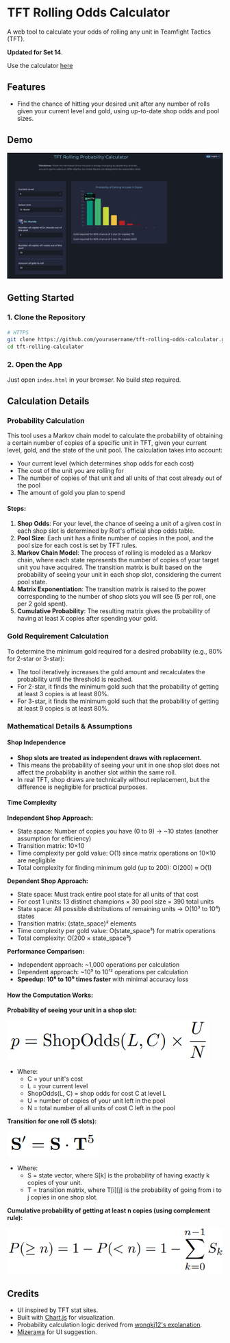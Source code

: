 # TFT Rolling Odds Calculator

A web tool to calculate your odds of rolling any unit in Teamfight Tactics (TFT).

**Updated for Set 14**.

Use the calculator [here](https://henryvu27.github.io/TFT-Rolling-Odds-Calculator/)

## Features
- Find the chance of hitting your desired unit after any number of rolls given your current level and gold, using up-to-date shop odds and pool sizes.

## Demo
![Screenshot](screenshot.png)

## Getting Started

### 1. Clone the Repository
```bash
# HTTPS
git clone https://github.com/yourusername/tft-rolling-odds-calculator.git
cd tft-rolling-calculator
```

### 2. Open the App
Just open `index.html` in your browser. No build step required.


## Calculation Details

### Probability Calculation
This tool uses a Markov chain model to calculate the probability of obtaining a certain number of copies of a specific unit in TFT, given your current level, gold, and the state of the unit pool. The calculation takes into account:
- Your current level (which determines shop odds for each cost)
- The cost of the unit you are rolling for
- The number of copies of that unit and all units of that cost already out of the pool
- The amount of gold you plan to spend

#### Steps:
1. **Shop Odds**: For your level, the chance of seeing a unit of a given cost in each shop slot is determined by Riot's official shop odds table.
2. **Pool Size**: Each unit has a finite number of copies in the pool, and the pool size for each cost is set by TFT rules.
3. **Markov Chain Model**: The process of rolling is modeled as a Markov chain, where each state represents the number of copies of your target unit you have acquired. The transition matrix is built based on the probability of seeing your unit in each shop slot, considering the current pool state.
4. **Matrix Exponentiation**: The transition matrix is raised to the power corresponding to the number of shop slots you will see (5 per roll, one per 2 gold spent).
5. **Cumulative Probability**: The resulting matrix gives the probability of having at least X copies after spending your gold.

### Gold Requirement Calculation
To determine the minimum gold required for a desired probability (e.g., 80% for 2-star or 3-star):
- The tool iteratively increases the gold amount and recalculates the probability until the threshold is reached.
- For 2-star, it finds the minimum gold such that the probability of getting at least 3 copies is at least 80%.
- For 3-star, it finds the minimum gold such that the probability of getting at least 9 copies is at least 80%.

### Mathematical Details & Assumptions

#### Shop Independence
- **Shop slots are treated as independent draws with replacement.**
- This means the probability of seeing your unit in one shop slot does not affect the probability in another slot within the same roll.
- In real TFT, shop draws are technically without replacement, but the difference is negligible for practical purposes.

#### Time Complexity

**Independent Shop Approach:**
- State space: Number of copies you have (0 to 9) → ~10 states (another assumption for efficiency)
- Transition matrix: 10×10
- Time complexity per gold value: O(1) since matrix operations on 10×10 are negligible
- Total complexity for finding minimum gold (up to 200): O(200) ≈ O(1)

**Dependent Shop Approach:**
- State space: Must track entire pool state for all units of that cost
- For cost 1 units: 13 distinct champions × 30 pool size = 390 total units
- State space: All possible distributions of remaining units → O(10³ to 10⁴) states  
- Transition matrix: (state_space)² elements
- Time complexity per gold value: O(state_space³) for matrix operations
- Total complexity: O(200 × state_space³)

**Performance Comparison:**
- Independent approach: ~1,000 operations per calculation
- Dependent approach: ~10⁹ to 10¹² operations per calculation
- **Speedup: 10⁶ to 10⁹ times faster** with minimal accuracy loss

#### How the Computation Works:

**Probability of seeing your unit in a shop slot:**

![Equation 1: Probability p](equations/eq1.png)
- Where:
  - C = your unit's cost
  - L = your current level
  - ShopOdds(L, C) = shop odds for cost C at level L
  - U = number of copies of your unit left in the pool
  - N = total number of all units of cost C left in the pool

**Transition for one roll (5 slots):**

![Equation 2: State transition](equations/eq2.png)
- Where:
    - S = state vector, where S[k] is the probability of having exactly k copies of your unit.
    - T = transition matrix, where T[i][j] is the probability of going from i to j copies in one shop slot.

**Cumulative probability of getting at least n copies (using complement rule):**

![Equation 3: Cumulative probability](equations/eq3.png)

## Credits
- UI inspired by TFT stat sites.
- Built with [Chart.js](https://www.chartjs.org/) for visualization.
- Probability calculation logic derived from [wongkj12's explanation](https://github.com/wongkj12).
- [Mizerawa](https://www.reddit.com/user/Mizerawa/) for UI suggestion.
